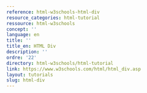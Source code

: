 ```yaml
---
reference: html-w3schools-html-div
resource_categories: html-tutorial
ressource: html-w3schools
concept: ''
language: en
title: ''
title_en: HTML Div
description: ''
ordre: '22'
directory: html-w3schools/html-tutorial
link: https://www.w3schools.com/html/html_div.asp
layout: tutorials
slug: html-div
---
```

